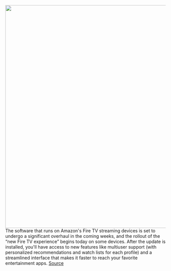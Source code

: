 <img src='https://cdn.vox-cdn.com/thumbor/RLhPYeJJSkFnRQ5tQbZ1OA1kr5s=/0x0:1536x865/1200x800/filters:focal(646x311:890x555)/cdn.vox-cdn.com/uploads/chorus_image/image/68485134/NewFireTV.0.jpg' width='700px' /><br/>
The software that runs on Amazon's Fire TV streaming devices is set to undergo a significant overhaul in the coming weeks, and the rollout of the “new Fire TV experience” begins today on some devices. After the update is installed, you'll have access to new features like multiuser support (with personalized recommendations and watch lists for each profile) and a streamlined interface that makes it faster to reach your favorite entertainment apps.
<a href='https://www.theverge.com/2020/12/9/22165460/amazon-new-fire-tv-software-redesign-user-profiles'> Source <a/>